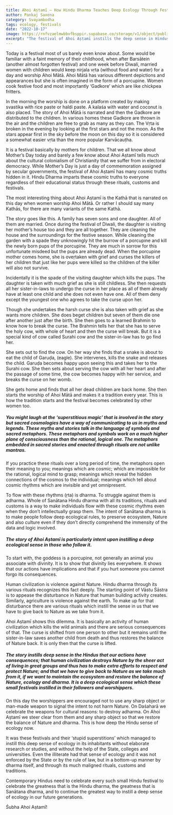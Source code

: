 ```yaml
---
title: Ahoi Aṣtamī – How Hindu Dharma Teaches Deep Ecology Through Festivals
author: Pankaj Saxena
category: Svayambodha
tags: ecology, festivals
date: "2022-10-17"
image: https://rnfvzaelmwbbvfbsppir.supabase.co/storage/v1/object/public/brhatwebsite/05dhiti/47.webp
excerpt: "The festival of Ahoi Aṣṭamī instills the deep sense in Hindus that our actions have consequences; that human civilization destroys Nature by the sheer act of living in great groups and thus has to make extra efforts to respect and protect Nature; and that we have to give back to Nature as we take much from it."
---
```


Today is a festival most of us barely even know about. Some would be familiar with a faint memory of their childhood, when after Barsātein (another almost forgotten festival) and one week before Diwali, married women with children would keep nirjala vṛta (without food and water) for a day and worship Ahoi Mātā. Ahoi Mātā has various different depictions and appearances but she is often imagined in the form of a porcupine. Women cook festive food and most impoṛtantly ‘Gadkore’ which are like chickpea fritters.

In the morning the worship is done on a platform created by making svastika with rice paste or haldi paste. A kalaśa with water and coconut is also placed. The story of Ahoi Mātā is narrated and then the Gadkore are distributed to the children. In various homes these Gadkore are thrown in the air and the children are free to grab as many as they can. The Vṛta is broken in the evening by looking at the first stars and not the moon. As the stars appear first in the sky before the moon on this day so it is considered a somewhat easier vṛta than the more popular Karvācauṭha.

It is a festival basically by mothers for children. That we all know about Mother’s Day today and barely a few know about Ahoi Aṣtamī tells much about the cultural colonialism of Christianity that we suffer from in electoral democracy. While Mother’s Day is just a day of commemoration assigned by secular governments, the festival of Ahoi Aṣtamī has many cosmic truths hidden in it. Hindu Dharma imparts these cosmic truths to everyone regardless of their educational status through these rituals, customs and festivals.

The most interesting thing about Ahoi Aṣtamī is the Kathā that is narrated on this day when women worship Ahoi Mātā. Or rather I should say many Kathās, for there are many variants of the same Kathā.

The story goes like this. A family has seven sons and one daughter. All of them are married. Once during the festival of Diwali, the daughter is visiting her mother’s house too and they are all together. They are cleaning the house and the surroundings for the festive season. While cleaning the garden with a spade they unknowingly hit the burrow of a porcupine and kill the newly born pups of the porcupine. They are much in sorrow for this unfortunate misdeed but the pups are already dead. When the porcupine mother comes home, she is oveṛtaken with grief and curses the killers of her children that just like her pups were killed so the children of the killer will also not survive.

Incidentally it is the spade of the visiting daughter which kills the pups. The daughter is taken with much grief as she is still childless. She then requests all her sister-in-laws to undergo the curse in her place as all of them already have at least one child and she does not even have one. All of them deny except the youngest one who agrees to take the curse upon her.

Though she undeṛtakes the harsh curse she is also taken with grief as she wants more children. She does beget children but seven of them die one after another just after the birth. She then goes to a learned Brahmin to know how to break the curse. The Brahmin tells her that she has to serve the holy cow, with whole of heart and then the curse will break. But it is a special kind of cow called Surahi cow and the sister-in-law has to go find her.

She sets out to find the cow. On her way she finds that a snake is about to eat the child of Garuḍa, (eagle). She intervenes, kills the snake and releases the child. Garuḍa becomes happy upon seeing this and takes her to the Surahi cow. She then sets about serving the cow with all her heart and after the passage of some time, the cow becomes happy with her service, and breaks the curse on her womb.

She gets home and finds that all her dead children are back home. She then starts the worship of Ahoi Mātā and makes it a tradition every year. This is how the tradition starts and the festival becomes celebrated by other women too.

##### You might laugh at the ‘superstitious magic’ that is involved in the story but sacred cosmologies have a way of communicating to us in myths and legends. These myths and stories talk in the language of symbols and sacred metaphors. These metaphors and symbols work on a much higher plane of consciousness than the rational, logical one. The metaphors embedded in sacred stories and enacted through rituals are not unlike mantras.

If you practice these rituals over a long period of time, the metaphors open their meaning to you; meanings which are cosmic; which are impossible for the rational, logical mind to grasp; meanings which reveal the hidden connections of the cosmos to the individual; meanings which tell about cosmic rhythms which are invisible and yet omnipresent.

To flow with these rhythms (ṛta) is dharma. To struggle against them is adharma. Whole of Sanātana Hindu dharma with all its traditions, rituals and customs is a way to make individuals flow with these cosmic rhythms even when they don’t intellectually grasp them. The intent of Sanātana dharma is to make people follow deep ecological rules, to preserve ecosystem, Nature and also culture even if they don’t directly comprehend the immensity of the data and logic involved.

##### The story of Ahoi Aṣtamī is particularly intent upon instilling a deep ecological sense in those who follow it.

To start with, the goddess is a porcupine, not generally an animal you associate with divinity. It is to show that divinity lies everywhere. It shows that our actions have implications and that if you hurt someone you cannot forgo its consequences.

Human civilization is violence against Nature. Hindu dharma through its various rituals recognizes this fact deeply. The starting point of Vāstu Śāstra is to appease the disturbance in Nature that human building activity creates. Similarly, agriculture is violence against the earth. To make up for that disturbance there are various rituals which instill the sense in us that we have to give back to Nature as we take from it.

Ahoi Aṣtamī shows this dilemma. It is basically an activity of human civilization which kills the wild animals and there are serious consequences of that. The curse is shifted from one person to other but it remains until the sister-in-law saves another child from death and thus restores the balance of Nature back. It is only then that the curse is lifted.

##### The story instills deep sense in the Hindus that our actions have consequences; that human civilization destroys Nature by the sheer act of living in great groups and thus has to make extra efforts to respect and protect Nature; and that we have to give back to Nature as we take much from it, if we want to maintain the ecosystem and restore the balance of Nature, ecology and dharma. It is a deep ecological sense which these small festivals instilled in their followers and worshippers.

On this day the worshippers are encouraged not to use any sharp object or man-made weapon to signal the intent to not harm Nature. On Daśaharā we celebrate the weapons for cultural reasons: to destroy adharma. On Ahoi Aṣtamī we steer clear from them and any sharp object so that we restore the balance of Nature and dharma. This is how deep the Hindu sense of ecology now.

It was these festivals and their ‘stupid superstitions’ which managed to instill this deep sense of ecology in its inhabitants without elaborate research or studies, and without the help of the State, colleges and universities. Even the illiterate had that sense of ecology and it was not enforced by the State or by the rule of law, but in a bottom-up manner by dharma itself, and through its much maligned rituals, customs and traditions.

Contemporary Hindus need to celebrate every such small Hindu festival to celebrate the greatness that is the Hindu dharma, the greatness that is Sanātana dharma, and to continue the greatest way to instill a deep sense of ecology in our future generations.

Śubha Ahoi Aṣtamī!